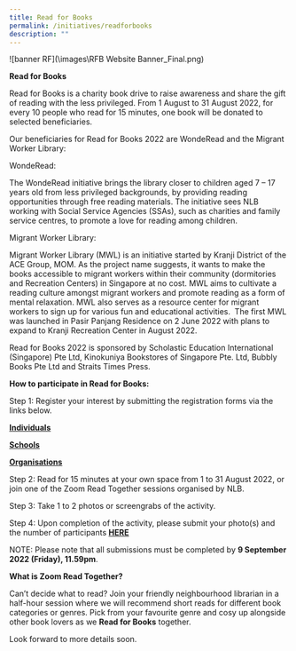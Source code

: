 ```yaml
---
title: Read for Books
permalink: /initiatives/readforbooks
description: ""
---
```

![banner RF](\images\RFB Website Banner_Final.png)

**Read for Books**

Read for Books is a charity book drive to raise awareness and share the gift of reading with the less privileged. From 1 August to 31 August 2022, for every 10 people who read for 15 minutes, one book will be donated to selected beneficiaries.

Our beneficiaries for Read for Books 2022 are WondeRead and the Migrant Worker Library: 

WondeRead:

The WondeRead initiative brings the library closer to children aged 7 – 17 years old from less privileged backgrounds, by providing reading opportunities through free reading materials. The initiative sees NLB working with Social Service Agencies (SSAs), such as charities and family service centres, to promote a love for reading among children. 

Migrant Worker Library: 

Migrant Worker Library (MWL) is an initiative started by Kranji District of the ACE Group, MOM. As the project name suggests, it wants to make the books accessible to migrant workers within their community (dormitories and Recreation Centers) in Singapore at no cost. MWL aims to cultivate a reading culture amongst migrant workers and promote reading as a form of mental relaxation. MWL also serves as a resource center for migrant workers to sign up for various fun and educational activities.  The first MWL was launched in Pasir Panjang Residence on 2 June 2022 with plans to expand to Kranji Recreation Center in August 2022.

Read for Books 2022 is sponsored by Scholastic Education International (Singapore) Pte Ltd, Kinokuniya Bookstores of Singapore Pte. Ltd, Bubbly Books Pte Ltd and Straits Times Press.


**How to participate in Read for Books:**

Step 1: Register your interest by submitting the registration forms via the links below.

**[Individuals](https://go.gov.sg/rfb2022-individuals)**  

**[Schools](https://go.gov.sg/rfb2022-schools)**  

**[Organisations](https://go.gov.sg/rfb2022-organisations)**  

Step 2: Read for 15 minutes at your own space from 1 to 31 August 2022, or join one of the Zoom Read Together sessions organised by NLB. 

Step 3: Take 1 to 2 photos or screengrabs of the activity.

Step 4: Upon completion of the activity, please submit your photo(s) and the number of participants **[HERE](https://go.gov.sg/rfb2022-submit)**  

NOTE: Please note that all submissions must be completed by **9 September 2022 (Friday), 11.59pm**.



**What is Zoom Read Together?**

Can’t decide what to read? Join your friendly neighbourhood librarian in a half-hour session where we will recommend short reads for different book categories or genres. Pick from your favourite genre and cosy up alongside other book lovers as we **Read for Books** together. 

Look forward to more details soon.